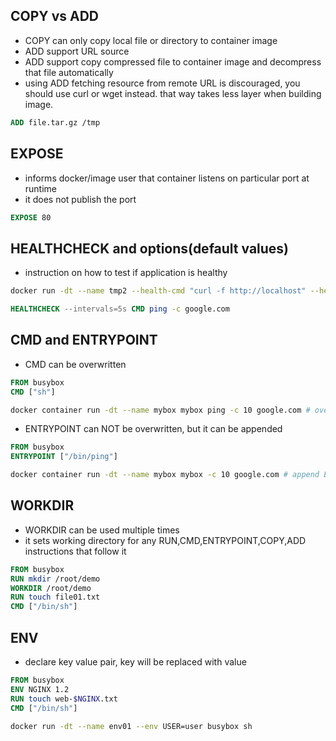 ## COPY vs ADD
* COPY can only copy local file or directory to container image
* ADD support URL source
* ADD support copy compressed file to container image and decompress that file automatically
* using ADD fetching resource from remote URL is discouraged, you should use
curl or wget instead. that way takes less layer when building image. 
```dockerfile
ADD file.tar.gz /tmp
```
## EXPOSE
* informs docker/image user that container listens on particular port at runtime
* it does not publish the port 
```dockerfile
EXPOSE 80
```
## HEALTHCHECK and options(default values)
* instruction on how to test if application is healthy
```bash
docker run -dt --name tmp2 --health-cmd "curl -f http://localhost" --health-interval=5s --health-retries=1 busybox sh
```
```dockerfile
HEALTHCHECK --intervals=5s CMD ping -c google.com
```
## CMD and ENTRYPOINT
* CMD can be overwritten 
```dockerfile
FROM busybox
CMD ["sh"]
```
```bash
docker container run -dt --name mybox mybox ping -c 10 google.com # overwrite CMD
```
* ENTRYPOINT can NOT be overwritten, but it can be appended
```dockerfile
FROM busybox
ENTRYPOINT ["/bin/ping"]
```
```bash
docker container run -dt --name mybox mybox -c 10 google.com # append ENTRYPOINT
```
## WORKDIR
* WORKDIR can be used multiple times
* it sets working directory for any RUN,CMD,ENTRYPOINT,COPY,ADD instructions that follow it
```dockerfile
FROM busybox
RUN mkdir /root/demo
WORKDIR /root/demo
RUN touch file01.txt
CMD ["/bin/sh"]
```
## ENV
* declare key value pair, key will be replaced with value 
```dockerfile
FROM busybox
ENV NGINX 1.2
RUN touch web-$NGINX.txt
CMD ["/bin/sh"]
```
```bash
docker run -dt --name env01 --env USER=user busybox sh
```




